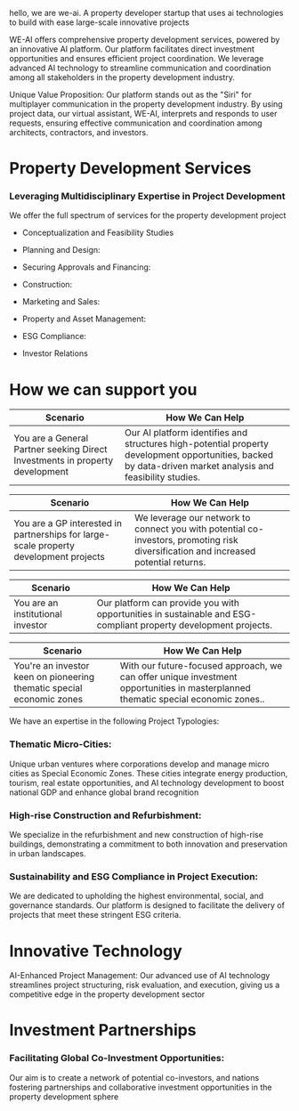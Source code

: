 hello, we are we-ai.  A property developer startup that uses ai technologies to build with ease large-scale innovative projects<br>

WE-AI offers comprehensive property development services, powered by an innovative AI platform.
Our platform facilitates direct investment opportunities and ensures efficient project coordination. We leverage advanced AI technology to streamline communication and coordination among all stakeholders in the property development industry.<br>

Unique Value Proposition: Our platform stands out as the "Siri" for multiplayer communication in the property development industry. By using project data, our virtual assistant, WE-AI, interprets and responds to user requests, ensuring effective communication and coordination among architects, contractors, and investors.<br>



# Property Development Services
### Leveraging Multidisciplinary Expertise in Project Development
We offer the full spectrum of services for the property development project
* Conceptualization and Feasibility Studies

* Planning and Design: 

* Securing Approvals and Financing: 
* Construction: 

* Marketing and Sales: 

* Property and Asset Management: 

* ESG Compliance: 

* Investor Relations

# How we can support you
|Scenario|How We Can Help|
|-------|-------|
|You are a General Partner seeking Direct Investments in property development|Our AI platform identifies and structures high-potential property development opportunities, backed by data-driven market analysis and feasibility studies.|<br>

|Scenario|How We Can Help|
|-------|-------|
|You are a GP interested in partnerships for large-scale property development projects|We leverage our network to connect you with potential co-investors, promoting risk diversification and increased potential returns.|<br>

|Scenario|How We Can Help|
|-------|-------|
|You are an institutional investor|Our platform can provide you with opportunities in sustainable and ESG-compliant property development projects.|<br>

|Scenario|How We Can Help|
|-------|-------|
|You're an investor keen on pioneering thematic special economic zones|With our future-focused approach, we can offer unique investment opportunities in masterplanned thematic special economic zones..|<br>



We have an expertise in the following Project Typologies:<br>
### Thematic Micro-Cities: 
Unique urban ventures where corporations develop and manage micro cities as Special Economic Zones. These cities integrate energy production, tourism, real estate opportunities, and AI technology development to boost national GDP and enhance global brand recognition<br>

### High-rise Construction and Refurbishment: 
We specialize in the refurbishment and new construction of high-rise buildings, demonstrating a commitment to both innovation and preservation in urban landscapes.
<br>

### Sustainability and ESG Compliance in Project Execution:
We are dedicated to upholding the highest environmental, social, and governance standards. Our platform is designed to facilitate the delivery of projects that meet these stringent ESG criteria.<br>








# Innovative Technology
AI-Enhanced Project Management: Our advanced use of AI technology streamlines project structuring, risk evaluation, and execution, giving us a competitive edge in the property development sector<br>

# Investment Partnerships
### Facilitating Global Co-Investment Opportunities: 
Our aim is to create a network of potential co-investors, and nations fostering partnerships and collaborative investment opportunities in the property development sphere<br>

